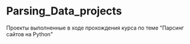 # Parsing_Data_projects
 Проекты выполненные в ходе прохождения курса по теме "Парсинг сайтов на Python"
